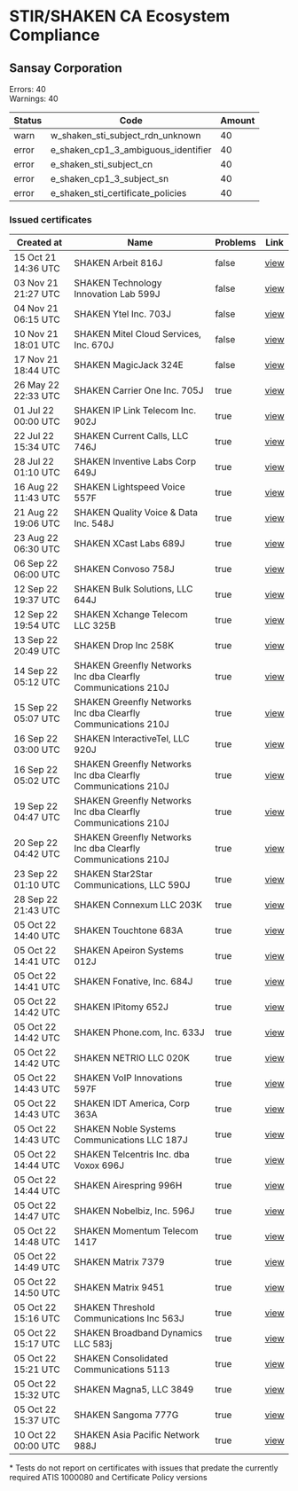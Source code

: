 # STIR/SHAKEN CA Ecosystem Compliance

## Sansay Corporation

Errors: 40\
Warnings: 40

| Status | Code | Amount |
|--------|------|--------|
| warn | w_shaken_sti_subject_rdn_unknown | 40 |
| error | e_shaken_cp1_3_ambiguous_identifier | 40 |
| error | e_shaken_sti_subject_cn | 40 |
| error | e_shaken_cp1_3_subject_sn | 40 |
| error | e_shaken_sti_certificate_policies | 40 |

### Issued certificates

| Created at | Name | Problems | Link |
|------------|------|----------|------|
| 15 Oct 21 14:36 UTC | SHAKEN Arbeit 816J | false | [view](c141fcfd6ba5f91f10ad638d905a38e15a57048f%2FREADME.md) |
| 03 Nov 21 21:27 UTC | SHAKEN Technology Innovation Lab 599J | false | [view](0f7722a9ee235743552fe66dcedd45d53586903e%2FREADME.md) |
| 04 Nov 21 06:15 UTC | SHAKEN Ytel Inc. 703J | false | [view](27cbdf6538b32df435ba1d0e66c269a4e2c521d0%2FREADME.md) |
| 10 Nov 21 18:01 UTC | SHAKEN Mitel Cloud Services, Inc. 670J | false | [view](b99d3deaa64780047a1ada1088f94319f8c26b86%2FREADME.md) |
| 17 Nov 21 18:44 UTC | SHAKEN MagicJack 324E | false | [view](462c5b4121ab3449f7a27406b1ae8c955e508a35%2FREADME.md) |
| 26 May 22 22:33 UTC | SHAKEN Carrier One Inc. 705J | true | [view](4c3f7f4800e4f7cba7a8c5b769be3026dccf36d0%2FREADME.md) |
| 01 Jul 22 00:00 UTC | SHAKEN IP Link Telecom Inc. 902J | true | [view](8bb4fb7d055c6015b1bc8c4656a8bdfc788efcc0%2FREADME.md) |
| 22 Jul 22 15:34 UTC | SHAKEN Current Calls, LLC 746J | true | [view](1cdf930f40715eef3d829d918e6fc7516c4af795%2FREADME.md) |
| 28 Jul 22 01:10 UTC | SHAKEN Inventive Labs Corp 649J | true | [view](8b734b093a3f9ecfffd577cb94dc1c47bd28371e%2FREADME.md) |
| 16 Aug 22 11:43 UTC | SHAKEN Lightspeed Voice 557F | true | [view](29561a783e507f030a7fc1f4fb5900a9d2d0514c%2FREADME.md) |
| 21 Aug 22 19:06 UTC | SHAKEN Quality Voice & Data Inc. 548J | true | [view](70b7083d423ab62a1d155811379bbd7e85b1a654%2FREADME.md) |
| 23 Aug 22 06:30 UTC | SHAKEN  XCast Labs 689J | true | [view](34fab8379e2d709e54af65c9cf7eeacd57f5e4b0%2FREADME.md) |
| 06 Sep 22 06:00 UTC | SHAKEN Convoso 758J | true | [view](98e9d8dc1444db46f6214d13416568372c5007e6%2FREADME.md) |
| 12 Sep 22 19:37 UTC | SHAKEN Bulk Solutions, LLC 644J | true | [view](0a796b424529d808ab634e5294713b1739cbedea%2FREADME.md) |
| 12 Sep 22 19:54 UTC | SHAKEN Xchange Telecom LLC 325B | true | [view](3c0f4241c3b95cf3ea4d0ebbe32cfc11123562c6%2FREADME.md) |
| 13 Sep 22 20:49 UTC | SHAKEN Drop Inc 258K | true | [view](b7dff830688c5a12bbacbf5be73931bee2efdfc1%2FREADME.md) |
| 14 Sep 22 05:12 UTC | SHAKEN Greenfly Networks Inc dba Clearfly Communications 210J | true | [view](bc8f5fc8699dc92d2ae53f0b6b344627c68420e2%2FREADME.md) |
| 15 Sep 22 05:07 UTC | SHAKEN Greenfly Networks Inc dba Clearfly Communications 210J | true | [view](4e6aa00c30e34c228d2cd1da64dccf9b82fb8896%2FREADME.md) |
| 16 Sep 22 03:00 UTC | SHAKEN InteractiveTel, LLC 920J | true | [view](7891a28e469d3f3c0d837296a9a90a3389f445c1%2FREADME.md) |
| 16 Sep 22 05:02 UTC | SHAKEN Greenfly Networks Inc dba Clearfly Communications 210J | true | [view](d92d24a73902705b782576f2d781b0c04c52e373%2FREADME.md) |
| 19 Sep 22 04:47 UTC | SHAKEN Greenfly Networks Inc dba Clearfly Communications 210J | true | [view](599cd9a696d4f83bb0e9351a857df25874305734%2FREADME.md) |
| 20 Sep 22 04:42 UTC | SHAKEN Greenfly Networks Inc dba Clearfly Communications 210J | true | [view](dfb264452aeaa587d4dd5c3e71c74e4fd1112458%2FREADME.md) |
| 23 Sep 22 01:10 UTC | SHAKEN Star2Star Communications, LLC 590J | true | [view](9b77e886f4048c9cd8898ee709ab27838fe26427%2FREADME.md) |
| 28 Sep 22 21:43 UTC | SHAKEN Connexum LLC 203K | true | [view](c9f4215b5cff4bfc7b0bd6a4aa1a24fb85f209c1%2FREADME.md) |
| 05 Oct 22 14:40 UTC | SHAKEN Touchtone 683A | true | [view](6db8f2d9482b0dc71b481d4e1ac8a9b8f93ab756%2FREADME.md) |
| 05 Oct 22 14:41 UTC | SHAKEN Apeiron Systems 012J | true | [view](e3454582df5a1a64e5c7a3d7b99d6f65ac952e1d%2FREADME.md) |
| 05 Oct 22 14:41 UTC | SHAKEN Fonative, Inc. 684J | true | [view](3fcf113bab8ff4390172c47dfb4eefe127c34c71%2FREADME.md) |
| 05 Oct 22 14:42 UTC | SHAKEN IPitomy 652J | true | [view](557f77830e476f787cd283914c32868beaf5d2a2%2FREADME.md) |
| 05 Oct 22 14:42 UTC | SHAKEN Phone.com, Inc. 633J | true | [view](b3f7e958393f9f7d7b454eb7d9b772cc860082b9%2FREADME.md) |
| 05 Oct 22 14:42 UTC | SHAKEN NETRIO LLC 020K | true | [view](a7ddc6da7acb9bc89615dfb28e1cf7bc3d529d1d%2FREADME.md) |
| 05 Oct 22 14:43 UTC | SHAKEN VoIP Innovations 597F | true | [view](0b5745860ea6ca082226e5e2890ee04bfce1a926%2FREADME.md) |
| 05 Oct 22 14:43 UTC | SHAKEN IDT America, Corp 363A | true | [view](5afb0f75029d18d6c3ce3a2ff7bcb9c55aefcd41%2FREADME.md) |
| 05 Oct 22 14:43 UTC | SHAKEN Noble Systems Communications LLC 187J | true | [view](9e8edc670c03d9a05eac0d0db763525491d3c473%2FREADME.md) |
| 05 Oct 22 14:44 UTC | SHAKEN Telcentris Inc. dba Voxox 696J | true | [view](c8476102a73b7a657d7127fc8ba0a3f8506da186%2FREADME.md) |
| 05 Oct 22 14:44 UTC | SHAKEN Airespring 996H | true | [view](df4c0b53109a6485b2b6dd804d0401c049ea88b5%2FREADME.md) |
| 05 Oct 22 14:47 UTC | SHAKEN Nobelbiz, Inc. 596J | true | [view](180615b74840d1ec0dc5b1b7afdf4494720da795%2FREADME.md) |
| 05 Oct 22 14:48 UTC | SHAKEN Momentum Telecom 1417 | true | [view](452572481254b88cc0c9eb32592386fc8f7de8fc%2FREADME.md) |
| 05 Oct 22 14:49 UTC | SHAKEN Matrix 7379 | true | [view](de77be8975332d12f88daed50a15df9c7daff56d%2FREADME.md) |
| 05 Oct 22 14:50 UTC | SHAKEN Matrix 9451 | true | [view](185bc69c70d13d44d68c6d0bb8863e4b263a3385%2FREADME.md) |
| 05 Oct 22 15:16 UTC | SHAKEN Threshold Communications Inc 563J | true | [view](5eea1cf1120def4d30cb5c6b36c61fe6b5b66ca8%2FREADME.md) |
| 05 Oct 22 15:17 UTC | SHAKEN Broadband Dynamics LLC 583j | true | [view](74f49ce626795f27c2dff215fe38423bfc8f6993%2FREADME.md) |
| 05 Oct 22 15:21 UTC | SHAKEN Consolidated Communications 5113 | true | [view](5316bee949c660127319dcec6ae9670ca0ddbe55%2FREADME.md) |
| 05 Oct 22 15:32 UTC | SHAKEN Magna5, LLC 3849 | true | [view](17599bafbe0c44b8ec89c36eea809196b551d725%2FREADME.md) |
| 05 Oct 22 15:37 UTC | SHAKEN Sangoma 777G | true | [view](6c522eee20ed1de05d72a475e892003d31b2d9c2%2FREADME.md) |
| 10 Oct 22 00:00 UTC | SHAKEN Asia Pacific Network 988J | true | [view](8fb71997a13c7eff35c8cd8ce93595e8c9e45924%2FREADME.md) |

\* Tests do not report on certificates with issues that predate the currently required ATIS 1000080 and Certificate Policy versions
